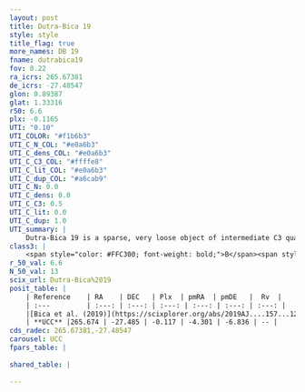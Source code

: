 ```yaml
---
layout: post
title: Dutra-Bica 19
style: style
title_flag: true
more_names: DB 19
fname: dutrabica19
fov: 0.22
ra_icrs: 265.67381
de_icrs: -27.48547
glon: 0.89387
glat: 1.33316
r50: 6.6
plx: -0.1165
UTI: "0.10"
UTI_COLOR: "#f1b6b3"
UTI_C_N_COL: "#e0a6b3"
UTI_C_dens_COL: "#e0a6b3"
UTI_C_C3_COL: "#ffffe8"
UTI_C_lit_COL: "#e0a6b3"
UTI_C_dup_COL: "#a6cab9"
UTI_C_N: 0.0
UTI_C_dens: 0.0
UTI_C_C3: 0.5
UTI_C_lit: 0.0
UTI_C_dup: 1.0
UTI_summary: |
    Dutra-Bica 19 is a sparse, very loose object of intermediate C3 quality. It is rarely studied in the literature, with no articles listed in the last 6 years.<br><br><span style="color: #99180f; font-weight: bold;">Warning: </span>contains less than 25 stars with <i>P>0.5</i> estimated.
class3: |
    <span style="color: #FFC300; font-weight: bold;">B</span><span style="color: #FFC300; font-weight: bold;">B</span>
r_50_val: 6.6
N_50_val: 13
scix_url: Dutra-Bica%2019
posit_table: |
    | Reference    | RA    | DEC   | Plx  | pmRA  | pmDE   |  Rv  |
    | :---         | :---: | :---: | :---: | :---: | :---: | :---: |
    |[Bica et al. (2019)](https://scixplorer.org/abs/2019AJ....157...12B) | 265.673 | -27.484 | -- | -- | -- | -- |
    | **UCC** |265.674 | -27.485 | -0.117 | -4.301 | -6.836 | -- | 
cds_radec: 265.67381,-27.48547
carousel: UCC
fpars_table: |
    
shared_table: |
    
---
```

